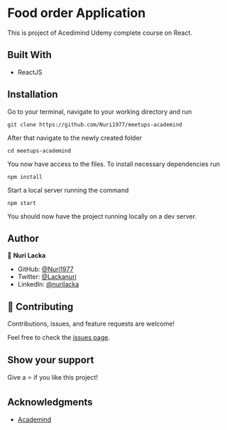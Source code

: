 # Food order Application

This is project of Acedimind Udemy complete course on React.

## Built With

- ReactJS


## Installation

Go to your terminal, navigate to your working directory and run

`git clone https://github.com/Nuri1977/meetups-academind`

After that navigate to the newly created folder

`cd meetups-academind`

You now have access to the files.
To install necessary dependencies run

`npm install`

Start a local server running the command

`npm start`

You should now have the project running locally on a dev server.


## Author


👤 **Nuri Lacka**

- GitHub: [@Nuri1977](https://github.com/Nuri1977)
- Twitter: [@Lackanuri](https://twitter.com/LackaNuri)
- LinkedIn: [@nurilacka](https://www.linkedin.com/in/nuri-lacka-7141b01ba/)


## 🤝 Contributing

Contributions, issues, and feature requests are welcome!

Feel free to check the [issues page](../../issues/).

## Show your support

Give a ⭐️ if you like this project!

## Acknowledgments
- [Academind](https://academind.com/)

